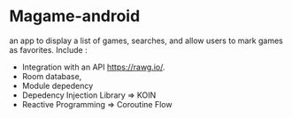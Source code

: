 # Magame-android
 an app to display a list of games, searches, and allow users to mark games as favorites. 
Include : 
- Integration with an API https://rawg.io/.
- Room database,
- Module depedency
- Depedency Injection Library => KOIN
- Reactive Programming => Coroutine Flow


